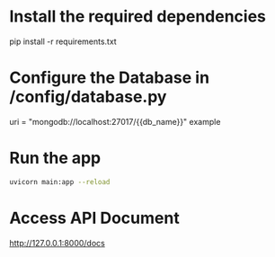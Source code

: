 
# Install the required dependencies
pip install -r requirements.txt

# Configure the Database in /config/database.py
uri = "mongodb://localhost:27017/{{db_name}}" example

# Run the app
```sh
uvicorn main:app --reload
```

# Access API Document
http://127.0.0.1:8000/docs
